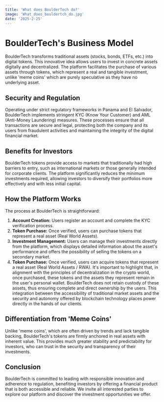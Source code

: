 ```yaml
---
title: 'What does BoulderTech do?'
image: 'What_does_bouldertch_do.jpg'
date: '2025-2-25'
---
```

# BoulderTech's Business Model

BoulderTech transforms traditional assets (stocks, bonds, ETFs, etc.) into digital tokens. This innovative idea allows users to invest in concrete assets digitally and decentralized. The platform facilitates the purchase of various assets through tokens, which represent a real and tangible investment, unlike 'meme coins' which are purely speculative as they have no underlying asset.

## Security and Regulation

Operating under strict regulatory frameworks in Panama and El Salvador, BoulderTech implements stringent KYC (Know Your Customer) and AML (Anti-Money Laundering) measures. These processes ensure that all transactions are secure and legal, protecting both the company and its users from fraudulent activities and maintaining the integrity of the digital financial market.

## Benefits for Investors

BoulderTech tokens provide access to markets that traditionally had high barriers to entry, such as international markets or those generally intended for corporate clients. The platform significantly reduces the minimum investments required, allowing investors to diversify their portfolios more effectively and with less initial capital.

## How the Platform Works

The process at BoulderTech is straightforward:

1. **Account Creation:** Users register an account and complete the KYC verification process.
2. **Token Purchase:** Once verified, users can purchase tokens that represent a real asset (Real World Assets).
3. **Investment Management:** Users can manage their investments directly from the platform, which displays detailed information about the asset's performance and offers the possibility of selling the tokens on a secondary market.
4. **Token Purchase:** Once verified, users can acquire tokens that represent a real asset (Real World Assets / RWA). It's important to highlight that, in alignment with the principles of decentralization in the crypto world, once purchased, these tokens and the assets they represent remain in the user's personal wallet. BoulderTech does not retain custody of these assets, thus ensuring complete and direct ownership by the users. This integration between the accessibility of traditional market assets and the security and autonomy offered by blockchain technology places power directly in the hands of our clients.

## Differentiation from 'Meme Coins'

Unlike 'meme coins', which are often driven by trends and lack tangible backing, BoulderTech's tokens are firmly anchored in real assets with inherent value. This provides much greater stability and predictability for investors, who can trust in the security and transparency of their investments.

## Conclusion

BoulderTech is committed to leading with responsible innovation and adherence to regulation, benefiting investors by offering a financial product that is both accessible and reliable. We invite all interested parties to explore our platform and discover the investment opportunities we offer.
